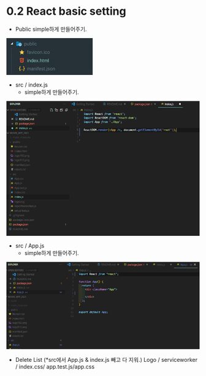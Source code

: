 # 0.2 React basic setting

* Public simple하게 만들어주기.

![](../../.gitbook/assets/image%20%2846%29.png)

* src / index.js  
  * simple하게 만들어주기.

![](../../.gitbook/assets/image%20%2892%29.png)

* src / App.js
  * simple하게 만들어주기.

![](../../.gitbook/assets/image%20%2841%29.png)

* Delete List  \(\*src에서 App.js & index.js 빼고 다 지워.\) Logo /  serviceworker / index.css/ app.test.js/app.css



